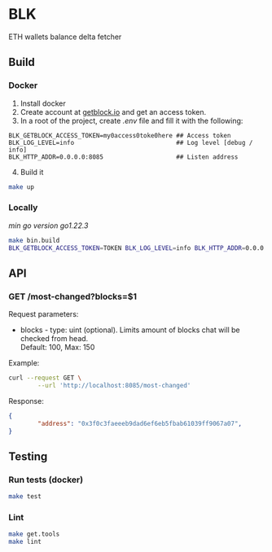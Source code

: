 # BLK
ETH wallets balance delta fetcher  

## Build 
### Docker
1. Install docker 
2. Create account at [getblock.io](https://www.getblock.io/) and get an access token. 
3. In a root of the project, create *.env* file and fill it with the following:
```
BLK_GETBLOCK_ACCESS_TOKEN=my0access0toke0here ## Access token
BLK_LOG_LEVEL=info                            ## Log level [debug / info]
BLK_HTTP_ADDR=0.0.0.0:8085                    ## Listen address
```

4. Build it
```bash
make up
```
### Locally 
*min go version go1.22.3*

```bash
make bin.build
BLK_GETBLOCK_ACCESS_TOKEN=TOKEN BLK_LOG_LEVEL=info BLK_HTTP_ADDR=0.0.0.0:8085 $(pwd)/build/blk
```

## API
### GET /most-changed?blocks=$1
Request parameters: 
* blocks - type: uint (optional). Limits amount of blocks chat will be checked from head.   
        Default: 100, Max: 150

Example:
```bash
curl --request GET \
        --url 'http://localhost:8085/most-changed'
```

Response:
```json
{
        "address": "0x3f0c3faeeeb9dad6ef6eb5fbab61039ff9067a07",
}
```

## Testing
### Run tests (docker)
```bash
make test
```
### Lint
```bash
make get.tools
make lint
```